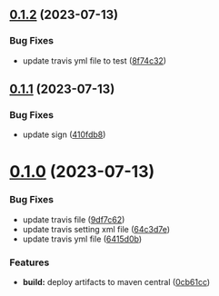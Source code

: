 ## [0.1.2](https://github.com/IBM/watsonxdata-java-sdk/compare/0.1.1...0.1.2) (2023-07-13)


### Bug Fixes

* update travis yml file to test ([8f74c32](https://github.com/IBM/watsonxdata-java-sdk/commit/8f74c32a006bbc37d9e49bdb03cae7a55328e078))

## [0.1.1](https://github.com/IBM/watsonxdata-java-sdk/compare/0.1.0...0.1.1) (2023-07-13)


### Bug Fixes

* update sign ([410fdb8](https://github.com/IBM/watsonxdata-java-sdk/commit/410fdb81bc7b2ce66624d377cbeb7f68ea8923ac))

# [0.1.0](https://github.com/IBM/watsonxdata-java-sdk/compare/v0.0.1...0.1.0) (2023-07-13)


### Bug Fixes

* update travis file ([9df7c62](https://github.com/IBM/watsonxdata-java-sdk/commit/9df7c62bb186b799852a98bbe90c51bbae0214ef))
* update travis setting xml file ([64c3d7e](https://github.com/IBM/watsonxdata-java-sdk/commit/64c3d7e2cd3708145a6e0c32ff96e923b19a1f08))
* update travis yml file ([6415d0b](https://github.com/IBM/watsonxdata-java-sdk/commit/6415d0bfb977ec4ba2f86f1bd2a7e9ab0227e30a))


### Features

* **build:** deploy artifacts to maven central ([0cb61cc](https://github.com/IBM/watsonxdata-java-sdk/commit/0cb61cc6d40e4c2ad57b380aaf7d3769d06106bd))
